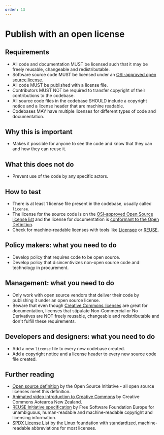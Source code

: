 ```yaml
---
order: 13
---
```


# Publish with an open license

## Requirements

* All code and documentation MUST be licensed such that it may be freely reusable, changeable and redistributable.
* Software source code MUST be licensed under an [OSI-approved open source license](https://opensource.org/licenses/category).
* All code MUST be published with a license file.
* Contributors MUST NOT be required to transfer copyright of their contributions to the codebase.
* All source code files in the codebase SHOULD include a copyright notice and a license header that are machine readable.
* Codebases MAY have multiple licenses for different types of code and documentation.

## Why this is important

* Makes it possible for anyone to see the code and know that they can and how they can reuse it.

## What this does not do

* Prevent use of the code by any specific actors.

## How to test

* There is at least 1 license file present in the codebase, usually called `license`.
* The license for the source code is on the [OSI-approved Open Source license list](https://opensource.org/licenses/category) and the license for documentation is [conformant to the Open Definition](https://opendefinition.org/licenses/).
* Check for machine-readable licenses with tools like [Licensee](https://github.com/licensee/licensee) or [REUSE](https://reuse.software/).

## Policy makers: what you need to do

* Develop policy that requires code to be open source.
* Develop policy that disincentivizes non-open source code and technology in procurement.

## Management: what you need to do

* Only work with open source vendors that deliver their code by publishing it under an open source license.
* Beware that even though [Creative Commons licenses](https://creativecommons.org/licenses/) are great for documentation, licenses that stipulate Non-Commercial or No Derivatives are NOT freely reusable, changeable and redistributable and don't fulfill these requirements.

## Developers and designers: what you need to do

* Add a new `license` file to every new codebase created.
* Add a copyright notice and a license header to every new source code file created.

## Further reading

* [Open source definition](https://opensource.org/osd) by the Open Source Initiative - all open source licenses meet this definition.
* [Animated video introduction to Creative Commons](https://creativecommons.org/about/videos/creative-commons-kiwi) by Creative Commons Aotearoa New Zealand.
* [REUSE Initiative specification](https://reuse.software/spec/) by Free Software Foundation Europe for unambiguous, human-readable and machine-readable copyright and licensing information.
* [SPDX License List](https://spdx.org/licenses/) by the Linux foundation with standardized, machine-readable abbreviations for most licenses.
